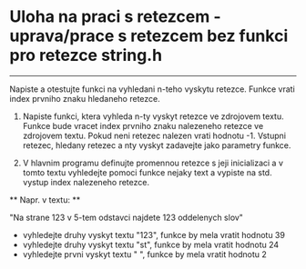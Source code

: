 # Uloha na praci s retezcem - uprava/prace s retezcem bez funkci pro retezce string.h
-----------------------------------------------------------------------------------

Napiste a otestujte funkci na vyhledani n-teho vyskytu retezce. Funkce vrati index prvniho znaku hledaneho retezce.

1) Napiste funkci, ktera vyhleda n-ty vyskyt retezce ve zdrojovem textu. Funkce bude vracet index prvniho znaku nalezeneho retezce ve zdrojovem textu. Pokud neni retezec nalezen vrati hodnotu -1. Vstupni retezec, hledany retezec a nty vyskyt zadavejte jako parametry funkce.

2) V hlavnim programu definujte promennou retezce s jeji inicializaci a v tomto textu vyhledejte pomoci funkce nejaky text a vypiste na std. vystup index nalezeneho retezce.

** Napr. v textu: **

"Na strane 123 v 5-tem odstavci najdete 123 oddelenych slov"

- vyhledejte druhy vyskyt textu "123", funkce by mela vratit hodnotu 39
- vyhledejte druhy vyskyt textu "st", funkce by mela vratit hodnotu 24
- vyhledejte prvni vyskyt textu " ", funkce by mela vratit hodnotu 2
